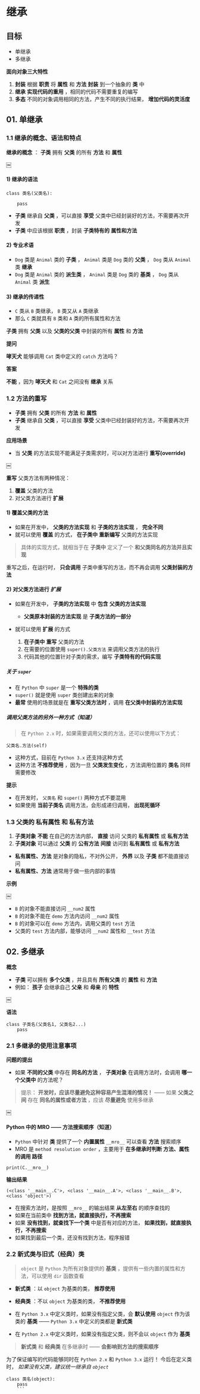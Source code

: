# 继承

## 目标

* 单继承
* 多继承

**面向对象三大特性**

1. **封装** 根据 **职责** 将 **属性** 和 **方法** **封装** 到一个抽象的 **类** 中
2. **继承** **实现代码的重用** ，相同的代码不需要重复的编写
3. **多态** 不同的对象调用相同的方法，产生不同的执行结果， **增加代码的灵活度**

## 01. 单继承

### 1.1 继承的概念、语法和特点

**继承的概念** ： **子类** 拥有 **父类** 的所有 **方法** 和 **属性**

￼

#### 1) 继承的语法

```
class 类名(父类名):

    pass
```

* **子类** 继承自 **父类** ，可以直接 **享受** 父类中已经封装好的方法，不需要再次开发
* **子类** 中应该根据 **职责** ，封装 **子类特有的** **属性和方法**

#### 2) 专业术语

* `Dog` 类是 `Animal` 类的 **子类** ， `Animal` 类是 `Dog` 类的 **父类** ， `Dog` 类从 `Animal` 类 **继承**
* `Dog` 类是 `Animal` 类的 **派生类** ， `Animal` 类是 `Dog` 类的 **基类** ， `Dog` 类从 `Animal` 类 **派生**

#### 3) 继承的传递性

* `C` 类从 `B` 类继承， `B` 类又从 `A` 类继承
* 那么 `C` 类就具有 `B` 类和 `A` 类的所有属性和方法

**子类** 拥有 **父类** 以及 **父类的父类** 中封装的所有 **属性** 和 **方法**

**提问**

**哮天犬** 能够调用 `Cat` 类中定义的 `catch` 方法吗？

**答案**

**不能** ，因为 **哮天犬** 和 `Cat` 之间没有 **继承** 关系

### 1.2 方法的重写

* **子类** 拥有 **父类** 的所有 **方法** 和 **属性**
* **子类** 继承自 **父类** ，可以直接 **享受** 父类中已经封装好的方法，不需要再次开发

**应用场景**

* 当 **父类** 的方法实现不能满足子类需求时，可以对方法进行 **重写(override)**

￼

**重写** 父类方法有两种情况：

1. **覆盖** 父类的方法
2. 对父类方法进行 **扩展**

#### 1) 覆盖父类的方法

* 如果在开发中， **父类的方法实现** 和 **子类的方法实现** ， **完全不同**
* 就可以使用 **覆盖** 的方式， **在子类中** **重新编写** 父类的方法实现

> 具体的实现方式，就相当于在 **子类中** 定义了一个 **和父类同名的方法并且实现**  

重写之后，在运行时， **只会调用** 子类中重写的方法，而不再会调用 **父类封装的方法**

#### 2) 对父类方法进行 *扩展*

* 如果在开发中， **子类的方法实现** 中 **包含** **父类的方法实现**

	* **父类原本封装的方法实现** 是 **子类方法的一部分**

* 就可以使用 **扩展** 的方式

	1. **在子类中** **重写** 父类的方法
	2. 在需要的位置使用 `super().父类方法` 来调用父类方法的执行
	3. 代码其他的位置针对子类的需求，编写 **子类特有的代码实现**

##### 关于 `super`

* 在 `Python` 中 `super` 是一个 **特殊的类**
* `super()` 就是使用 `super` 类创建出来的对象
* **最常** 使用的场景就是在 **重写父类方法时** ，调用 **在父类中封装的方法实现**

##### 调用父类方法的另外一种方式（知道）

> 在 `Python 2.x` 时，如果需要调用父类的方法，还可以使用以下方式：  

```
父类名.方法(self)
```

* 这种方式，目前在 `Python 3.x` 还支持这种方式
* 这种方法 **不推荐使用** ，因为一旦 **父类发生变化** ，方法调用位置的 **类名** 同样需要修改

**提示**

* 在开发时， `父类名` 和 `super()` 两种方式不要混用
* 如果使用 **当前子类名** 调用方法，会形成递归调用， **出现死循环**

### 1.3 父类的 私有属性 和 私有方法

1. **子类对象** **不能** 在自己的方法内部， **直接** 访问 父类的 **私有属性** 或 **私有方法**
2. **子类对象** 可以通过 **父类** 的 **公有方法** **间接** 访问到 **私有属性** 或 **私有方法**

* **私有属性、方法** 是对象的隐私，不对外公开， **外界** 以及 **子类** 都不能直接访问
* **私有属性、方法** 通常用于做一些内部的事情
>   

**示例**

￼

* `B` 的对象不能直接访问 `__num2` 属性
* `B` 的对象不能在 `demo` 方法内访问 `__num2` 属性
* `B` 的对象可以在 `demo` 方法内，调用父类的 `test` 方法
* 父类的 `test` 方法内部，能够访问 `__num2` 属性和 `__test` 方法

## 02. 多继承

**概念**

* **子类** 可以拥有 **多个父类** ，并且具有 **所有父类** 的 **属性** 和 **方法**
* 例如： **孩子** 会继承自己 **父亲** 和 **母亲** 的 **特性**

￼

**语法**

```
class 子类名(父类名1, 父类名2...)
    pass
```

### 2.1 多继承的使用注意事项

**问题的提出**

* 如果 **不同的父类** 中存在 **同名的方法** ， **子类对象** 在调用方法时，会调用 **哪一个父类中** 的方法呢？

> 提示： **开发时，应该尽量避免这种容易产生混淆的情况！** —— 如果 **父类之间** 存在 **同名的属性或者方法** ，应该 **尽量避免** 使用多继承  

￼

#### Python 中的 MRO —— 方法搜索顺序（知道）

* `Python` 中针对 **类** 提供了一个 **内置属性** `__mro__` 可以查看 **方法** 搜索顺序
* MRO 是 `method resolution order` ，主要用于 **在多继承时判断 方法、属性 的调用 路径**

```
print(C.__mro__)
```

**输出结果**

```
(<class '__main__.C'>, <class '__main__.A'>, <class '__main__.B'>, <class 'object'>)
```

* 在搜索方法时，是按照 `__mro__` 的输出结果 **从左至右** 的顺序查找的
* 如果在当前类中 **找到方法，就直接执行，不再搜索**
* 如果 **没有找到，就查找下一个类** 中是否有对应的方法， **如果找到，就直接执行，不再搜索**
* 如果找到最后一个类，还没有找到方法，程序报错

### 2.2 新式类与旧式（经典）类

> `object` 是 `Python` 为所有对象提供的 **基类** ，提供有一些内置的属性和方法，可以使用 `dir` 函数查看  

* **新式类** ：以 `object` 为基类的类， **推荐使用**
* **经典类** ：不以 `object` 为基类的类， **不推荐使用**

* 在 `Python 3.x` 中定义类时，如果没有指定父类，会 **默认使用** `object` 作为该类的 **基类** —— `Python 3.x` 中定义的类都是 **新式类**

* 在 `Python 2.x` 中定义类时，如果没有指定父类，则不会以 `object` 作为 **基类**

> **新式类** 和 **经典类** 在多继承时 —— **会影响到方法的搜索顺序**  

为了保证编写的代码能够同时在 `Python 2.x` 和 `Python 3.x` 运行！
今后在定义类时， *如果没有父类，建议统一继承自 `object`*

```
class 类名(object):
    pass
	```